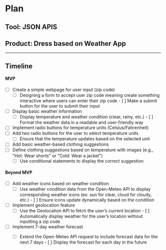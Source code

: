 # Plan

## Tool: JSON APIS
## Product: Dress based on Weather App

---

## Timeline

#### MVP
- [ ] Create a simple webpage for user input (zip code)
  - [ ] Designing a form to accept user zip code meaning create something interactive where users can enter their zip code
        - [ ] Make a submit button for the user to submit their input
- [ ] Display basic weather information
  - [ ] Display temperature and weather condition (clear, rainy, etc.)
        - [ ] Format the weather data in a readable and user-friendly way
- [ ]  Implement radio buttons for temperature units (Celsius/Fahrenheit)
  - [ ]  Add two radio buttons for the user to select temperature units
        - [ ]  Ensure that the temperature updates based on the selected unit
- [ ]  Add basic weather-based clothing suggestions
  - [ ]  Define clothing suggestions based on temperature with images (e.g., "Hot: Wear shorts" or "Cold: Wear a jacket")
        - [ ]  Use conditional statements to display the correct suggestion
#### Beyond MVP

- [ ] Add weather icons based on weather condition
  - [ ] Use weather condition data from the Open-Meteo API to display corresponding weather icons (ex: sun for clear, cloud for cloudy, etc.)
        - [ ] Ensure icons update dynamically based on the condition
- [ ] Implement geolocation feature
  - [ ] Use the Geolocation API to fetch the user’s current location
        - [ ] Automatically display weather for the user’s location without inputting a zip code
- [ ] Implement 7-day weather forecast
  - [ ] Extend the Open-Meteo API request to include forecast data for the next 7 days
        - [ ] Display the forecast for each day in the future


<!-- EXAMPLE

## Tool: APIs
## Product: Green Glass Door riddle app

## Timeline

### MVP

- [ ] Front-end
  - [x] Webpage to collect input from user (deadline: 4/15)
  - [ ] Webpage to display "yes, but a ___ can't" or "no, but a ___ can" (deadline: 5/1)
- [x] Back-end
  - [x] Use regex to test whether or not the word can go through the GGD (deadline: 3/1)
  - [x] Use the Twinword API to find related words (deadline: 3/15)
    - [ ] Iterate through the words until an opposite example can be found (deadline: 4/1)

#### Beyond MVP

- [ ] Use another API to make sure the opposite example is a noun
- [ ] Automate notification of API limit to make sure I don’t exceed free quota
- [ ] A multiple choice quizzer that will test the user’s knowledge of the solution

-->





<!-- DO NOT USE THIS YET

| Name | Glows | Grows |
| -------- | ------- | ------- |
|   |   |
|   |   |
|   |   |
|   |   |
|   |   |
|   |   |

-->
